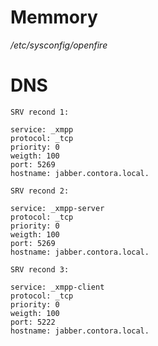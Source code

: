 # Memmory

_/etc/sysconfig/openfire_


# DNS
```
SRV recond 1:

service: _xmpp
protocol: _tcp
priority: 0
weigth: 100
port: 5269
hostname: jabber.contora.local.
```
```
SRV recond 2:

service: _xmpp-server
protocol: _tcp
priority: 0
weigth: 100
port: 5269
hostname: jabber.contora.local.
```
```
SRV recond 3:

service: _xmpp-client
protocol: _tcp
priority: 0
weigth: 100
port: 5222
hostname: jabber.contora.local.
```
